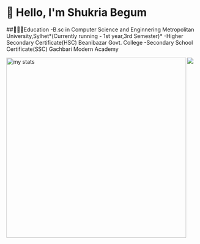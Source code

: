 # 👋 Hello, I'm Shukria Begum
##👨🏻‍🎓Education
-B.sc in Computer Science and Enginnering
 Metropolitan University,Sylhet*(Currently running - 1st year,3rd Semester)*
 -Higher Secondary Certificate(HSC)
 Beanibazar Govt. College
 -Secondary School Certificate(SSC)
 Gachbari Modern Academy

<img alt="my stats" align="left" width="470" src="https://github-readme-stats.vercel.app/api?username=shukriabegum&show_icons=true&theme=onedark&show=reviews,discussions_started,discussions_answered,prs_merged,prs_merged_percentagee"/>
<a href="https://github.com/anuraghazra/convoychat">
  <img  align="left" src="https://github-readme-stats.vercel.app/api/top-langs?username=shukriabegum&theme=onedark&layout=compact&langs_count=8&card_width=470"  />
</a>
